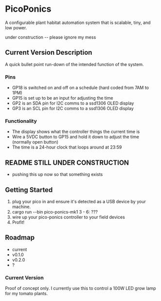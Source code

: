 # PicoPonics

A configurable plant habitat automation system that is scalable, tiny,
and low power.

under construction -- please ignore my mess


## Current Version Description
A quick bullet point run-down of the intended function of the system.

### Pins
- GP18 is switched on and off on a schedule (hard coded from 7AM to 1PM)
- GP15 is set up to be an input for adjusting the time
- GP2 is an SDA pin for I2C comms to a ssd1306 OLED display
- GP3 is an SCL pin for I2C comms to a ssd1306 OLED display

### Functionality
- The display shows what the controller things the current time is
- Wire a 5VDC button to GP15 and hold it down to adjust the time (normally open button)
- The time is a 24-hour clock that loops around at 23:59


## README STILL UNDER CONSTRUCTION
- pushing this up now so that something exists

## Getting Started
1. plug your pico in and ensure it's detected as a USB device by your machine.
2. cargo run --bin pico-ponics-mk1
3 - 6: ???
7. wire up your pico-ponics controller to your field devices
8. Profit!


## Roadmap
- current
- v0.1.0
- v0.2.0
- ?


### Current Version
Proof of concept only.  I currently use this to control a 100W LED grow lamp
for my tomato plants.  